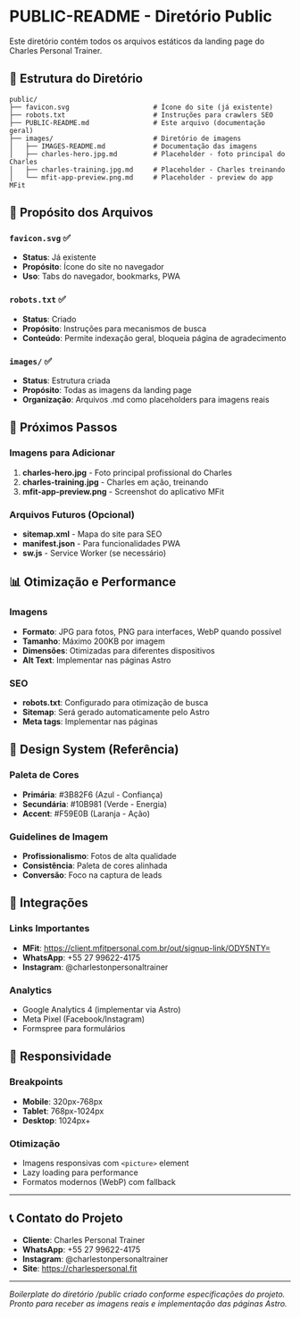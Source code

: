 # PUBLIC-README - Diretório Public

Este diretório contém todos os arquivos estáticos da landing page do Charles Personal Trainer.

## 📁 Estrutura do Diretório

```
public/
├── favicon.svg                     # Ícone do site (já existente)
├── robots.txt                      # Instruções para crawlers SEO
├── PUBLIC-README.md                # Este arquivo (documentação geral)
├── images/                         # Diretório de imagens
│   ├── IMAGES-README.md            # Documentação das imagens
│   ├── charles-hero.jpg.md         # Placeholder - foto principal do Charles
│   ├── charles-training.jpg.md     # Placeholder - Charles treinando
│   └── mfit-app-preview.png.md     # Placeholder - preview do app MFit
```

## 🎯 Propósito dos Arquivos

### `favicon.svg` ✅
- **Status**: Já existente
- **Propósito**: Ícone do site no navegador
- **Uso**: Tabs do navegador, bookmarks, PWA

### `robots.txt` ✅
- **Status**: Criado
- **Propósito**: Instruções para mecanismos de busca
- **Conteúdo**: Permite indexação geral, bloqueia página de agradecimento

### `images/` ✅
- **Status**: Estrutura criada
- **Propósito**: Todas as imagens da landing page
- **Organização**: Arquivos .md como placeholders para imagens reais

## 🚀 Próximos Passos

### Imagens para Adicionar
1. **charles-hero.jpg** - Foto principal profissional do Charles
2. **charles-training.jpg** - Charles em ação, treinando
3. **mfit-app-preview.png** - Screenshot do aplicativo MFit

### Arquivos Futuros (Opcional)
- **sitemap.xml** - Mapa do site para SEO
- **manifest.json** - Para funcionalidades PWA
- **sw.js** - Service Worker (se necessário)

## 📊 Otimização e Performance

### Imagens
- **Formato**: JPG para fotos, PNG para interfaces, WebP quando possível
- **Tamanho**: Máximo 200KB por imagem
- **Dimensões**: Otimizadas para diferentes dispositivos
- **Alt Text**: Implementar nas páginas Astro

### SEO
- **robots.txt**: Configurado para otimização de busca
- **Sitemap**: Será gerado automaticamente pelo Astro
- **Meta tags**: Implementar nas páginas

## 🎨 Design System (Referência)

### Paleta de Cores
- **Primária**: #3B82F6 (Azul - Confiança)
- **Secundária**: #10B981 (Verde - Energia)  
- **Accent**: #F59E0B (Laranja - Ação)

### Guidelines de Imagem
- **Profissionalismo**: Fotos de alta qualidade
- **Consistência**: Paleta de cores alinhada
- **Conversão**: Foco na captura de leads

## 🔗 Integrações

### Links Importantes
- **MFit**: https://client.mfitpersonal.com.br/out/signup-link/ODY5NTY=
- **WhatsApp**: +55 27 99622-4175
- **Instagram**: @charlestonpersonaltrainer

### Analytics
- Google Analytics 4 (implementar via Astro)
- Meta Pixel (Facebook/Instagram)
- Formspree para formulários

## 📱 Responsividade

### Breakpoints
- **Mobile**: 320px-768px
- **Tablet**: 768px-1024px  
- **Desktop**: 1024px+

### Otimização
- Imagens responsivas com `<picture>` element
- Lazy loading para performance
- Formatos modernos (WebP) com fallback

---

## 📞 Contato do Projeto

- **Cliente**: Charles Personal Trainer
- **WhatsApp**: +55 27 99622-4175
- **Instagram**: @charlestonpersonaltrainer
- **Site**: https://charlespersonal.fit

---

*Boilerplate do diretório /public criado conforme especificações do projeto. Pronto para receber as imagens reais e implementação das páginas Astro.*
